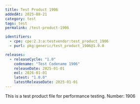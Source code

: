 ```yaml
---
title: Test Product 1906
addedAt: 2025-08-21
category: test
tags: test
permalink: /test-product-1906

identifiers:
  - cpe: cpe:2.3:a:testvendor:test_product_1906
  - purl: pkg:generic/test_product_1906@1.0.0

releases:
  - releaseCycle: "1.0"
    codename: "Test Codename 1906"
    releaseDate: 2025-01-01
    eol: 2026-01-01
    latest: "1.0.0"
    latestReleaseDate: 2025-01-01
---
```


This is a test product file for performance testing. Number: 1906
